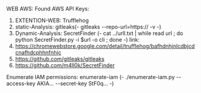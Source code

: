 WEB
AWS:
Found AWS API Keys:

  1. EXTENTION-WEB:    Trufflehog
  2. static-Analysis:  gitleaks(- gitleaks --repo-url=https:// -v -)
  3. Dynamic-Analysis: SecretFinder (- cat ../urll.txt | while read url ; do python SecretFinder.py -i $url -o cli ; done -)
link:
  1. https://chromewebstore.google.com/detail/trufflehog/bafhdnhjnlcdbjcdcnafhdcphhnfnhjc
  2. https://github.com/gitleaks/gitleaks
  3. https://github.com/m4ll0k/SecretFinder

Enumerate IAM permissions:
enumerate-iam (- ./enumerate-iam.py --access-key AKIA... --secret-key StF0q... -)


